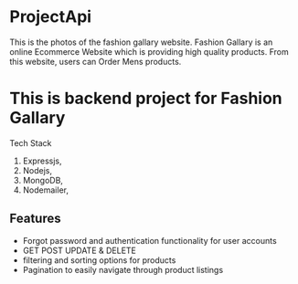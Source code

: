 # ProjectApi
This is the photos of the fashion gallary website. Fashion Gallary is an online Ecommerce Website which is providing high quality products. From this website, users can Order
Mens products.
#  This is backend project for Fashion Gallary
Tech Stack 
1. Expressjs,
2. Nodejs,
3. MongoDB,
4. Nodemailer,


## Features
<ul>
  <li>Forgot password and authentication functionality for user accounts</li>
   <li>GET  POST UPDATE & DELETE </li>
  <li>filtering and sorting options for products</li>
  <li>Pagination to easily navigate through product listings</li>
    
</ul>
